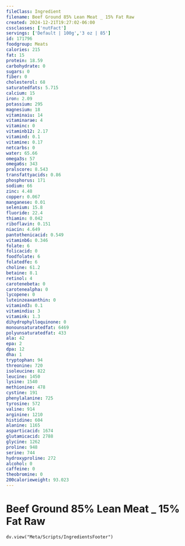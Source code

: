 ```yaml
---
fileClass: Ingredient
filename: Beef Ground 85% Lean Meat _ 15% Fat Raw
created: 2024-12-21T19:27:02-06:00
cssclasses: ['nutFact']
servings: ['Default | 100g','3 oz | 85']
id: 171796
foodgroup: Meats
calories: 215
fat: 15
protein: 18.59
carbohydrate: 0
sugars: 0
fiber: 0
cholesterol: 68
saturatedfats: 5.715
calcium: 15
iron: 2.09
potassium: 295
magnesium: 18
vitaminaiu: 14
vitaminarae: 4
vitaminc: 0
vitaminb12: 2.17
vitamind: 0.1
vitamine: 0.17
netcarbs: 0
water: 65.66
omega3s: 57
omega6s: 343
pralscore: 8.543
transfattyacids: 0.86
phosphorus: 171
sodium: 66
zinc: 4.48
copper: 0.067
manganese: 0.01
selenium: 15.8
fluoride: 22.4
thiamin: 0.042
riboflavin: 0.151
niacin: 4.649
pantothenicacid: 0.549
vitaminb6: 0.346
folate: 6
folicacid: 0
foodfolate: 6
folatedfe: 6
choline: 61.2
betaine: 8.1
retinol: 4
carotenebeta: 0
carotenealpha: 0
lycopene: 0
luteinzeaxanthin: 0
vitamind3: 0.1
vitamindiu: 3
vitamink: 1.3
dihydrophylloquinone: 0
monounsaturatedfat: 6469
polyunsaturatedfat: 433
ala: 42
epa: 2
dpa: 12
dha: 1
tryptophan: 94
threonine: 720
isoleucine: 822
leucine: 1450
lysine: 1540
methionine: 478
cystine: 191
phenylalanine: 725
tyrosine: 572
valine: 914
arginine: 1210
histidine: 604
alanine: 1165
asparticacid: 1674
glutamicacid: 2788
glycine: 1262
proline: 948
serine: 744
hydroxyproline: 272
alcohol: 0
caffeine: 0
theobromine: 0
200calorieweight: 93.023
---
```


# Beef Ground 85% Lean Meat _ 15% Fat Raw

```dataviewjs
dv.view("Meta/Scripts/IngredientsFooter")
```
